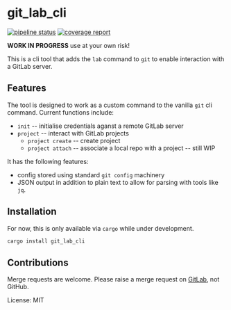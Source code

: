 # git_lab_cli

[![pipeline status](https://gitlab.com/bradwood/git-lab-rust/badges/master/pipeline.svg)](https://gitlab.com/bradwood/git-lab-rust/-/commits/master)
[![coverage report](https://gitlab.com/bradwood/git-lab-rust/badges/master/coverage.svg)](https://gitlab.com/bradwood/git-lab-rust/-/commits/master)

__WORK IN PROGRESS__ use at your own risk!

This is a cli tool that adds the `lab` command to `git` to enable interaction with a GitLab server.

## Features

The tool is designed to work as a custom command to the vanilla `git` cli command. Current
functions include:
* `init` -- initialise credentials aganst a remote GitLab server
* `project` -- interact with GitLab projects
    * `project create` -- create project
    * `project attach` -- associate a local repo with a project -- still WIP

It has the following features:
* config stored using standard `git config` machinery
* JSON output in addition to plain text to allow for parsing with tools like `jq`.

## Installation

For now, this is only available via `cargo` while under development.

```rust
cargo install git_lab_cli
```

## Contributions

Merge requests are welcome. Please raise a merge request on [GitLab](https://gitlab.com/bradwood/git-lab-rust), not GitHub.

License: MIT
